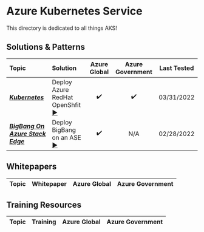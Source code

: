 # Azure Kubernetes Service
This directory is dedicated to all things AKS!

## Solutions & Patterns

| Topic | Solution | Azure Global | Azure Government | Last Tested |
| :--------- | :--- | :----: | :----: | :---: |
| ***[Kubernetes](./topics/kubernetes)*** | Deploy Azure RedHat OpenShfit [▶️](./topics/kubernetes/solutions/aro-kubernetes) | ✔️ | ✔️ | 03/31/2022 | 02/28/2022 |
| ***[BigBang On Azure Stack Edge](../topics/kubernetes/solutions/bigbang-stack-edge)*** | Deploy BigBang on an ASE [▶️](../topics/kubernetes/solutions/bigbang-stack-edge) | ✔️ | N/A | 02/28/2022 |


## Whitepapers

| Topic | Whitepaper | Azure Global | Azure Government |
| :---------: | :---: | :----: | :----: |

## Training Resources

| Topic | Training | Azure Global | Azure Government |
| :---------: | :---: | :----: | :----: |
